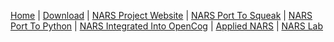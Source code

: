 [Home](https://github.com/opennars/opennars/wiki) | [Download](https://drive.google.com/folderview?id=0B8Z4Yige07tBUk5LSUtxSGY0eVk&usp=sharing) | [NARS Project Website](https://sites.google.com/site/narswang/home) | [NARS Port To Squeak](http://nars.seasidehosting.st/) | [NARS Port To Python](https://github.com/opennars/opennars) | [NARS Integrated Into OpenCog](http://bazaar.launchpad.net/~seh999/jcog/proto2/files/head%3A/cog.nars/org/opencog/) | [Applied NARS](http://www.applied-nars.com/) | [NARS Lab](http://vs1568.ams2.alvotech.de/NARS_Lab/) 